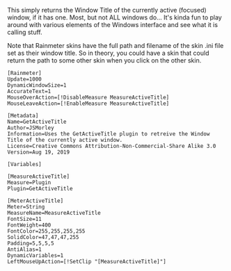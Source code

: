 This simply returns the Window Title of the currently active (focused) window, if it has one. Most, but not ALL windows do... It's kinda fun to play around with various elements of the Windows interface and see what it is calling stuff.

Note that Rainmeter skins have the full path and filename of the skin .ini file set as their window title. So in theory, you could have a skin that could return the path to some other skin when you click on the other skin.

```
[Rainmeter]
Update=1000
DynamicWindowSize=1
AccurateText=1
MouseOverAction=[!DisableMeasure MeasureActiveTitle]
MouseLeaveAction=[!EnableMeasure MeasureActiveTitle]

[Metadata]
Name=GetActiveTitle
Author=JSMorley
Information=Uses the GetActiveTitle plugin to retreive the Window Title of the currently active window.
License=Creative Commons Attribution-Non-Commercial-Share Alike 3.0
Version=Aug 19, 2019

[Variables]

[MeasureActiveTitle]
Measure=Plugin
Plugin=GetActiveTitle

[MeterActiveTitle]
Meter=String
MeasureName=MeasureActiveTitle
FontSize=11
FontWeight=400
FontColor=255,255,255,255
SolidColor=47,47,47,255
Padding=5,5,5,5
AntiAlias=1
DynamicVariables=1
LeftMouseUpAction=[!SetClip "[MeasureActiveTitle]"]
```
